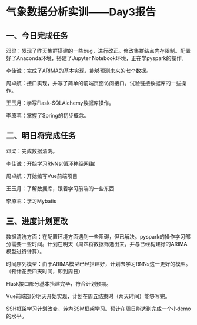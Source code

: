 # 气象数据分析实训——Day3报告

## 一、今日完成任务

邓梁：发现了昨天集群搭建的一些bug，进行改正。修改集群结点内存限制。配置好了Anaconda环境，搭建了Jupyter Notebook环境，正在学pyspark的操作。

李佳诚：完成了ARIMA的基本实现，能够预测未来的七个数据。

周卓航：接口实现，并写了简单的前端页面访问接口。试验链接数据库的一些操作。

王玉月：学写Flask-SQLAlchemy数据库操作。

李原苇：掌握了Spring的初步概念。

 ## 二、明日将完成任务

邓梁：完成数据清洗。

李佳诚：开始学习RNNs(循环神经网络)

周卓航：开始编写Vue前端项目

王玉月：了解数据库，跟着学习前端的一些东西

李原苇：学习Mybatis

 ## 三、进度计划更改

数据清洗方面：在配置环境方面遇到一些阻碍，但已解决。pyspark的操作学习部分需要一些时间。计划在明天（周四将数据筛选出来，并与已经构建好的ARIMA模型进行计算）。

时间序列模型：由于ARIMA模型已经搭建好，计划去学习RNNs这一更好的模型。（预计花费四天时间，即到周日）

Flask接口部分基本搭建完毕，符合计划预期。

Vue前端部分明天开始实现，计划在周五结束时（两天时间）能够写完。

SSH框架学习计划改变，转为SSM框架学习。预计在周日能达到完成一个小demo的水平。

